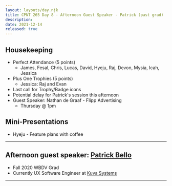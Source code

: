 ```yaml
---
layout: layouts/day.njk
title: CPNT 265 Day 8 - Afternoon Guest Speaker - Patrick (past grad) 
description: 
date: 2021-12-14
released: true
---
```


## Housekeeping
- Perfect Attendance (5 points)
    - James, Fesal, Chris, Lucas, David, Hyeju, Raj, Devon, Mysia, Icah, Jessica
- Plus One Trophies (5 points)
    - Jessica: Raj and Evan 
- Last call for Trophy/Badge icons
- Potential delay for Patrick's session this afternoon
- Guest Speaker: Nathan de Graaf - Flipp Advertising
    - Thursday @ 1pm

## Mini-Presentations
- Hyeju - Feature plans with coffee


---

## Afternoon guest speaker: [Patrick Bello](https://www.linkedin.com/in/mayorbello/)
- Fall 2020 WBDV Grad
- Currently UX Software Engineer at [Kuva Systems](https://www.kuvasystems.com/)

---